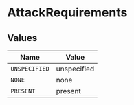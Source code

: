 # AttackRequirements


## Values

| Name          | Value         |
| ------------- | ------------- |
| `UNSPECIFIED` | unspecified   |
| `NONE`        | none          |
| `PRESENT`     | present       |